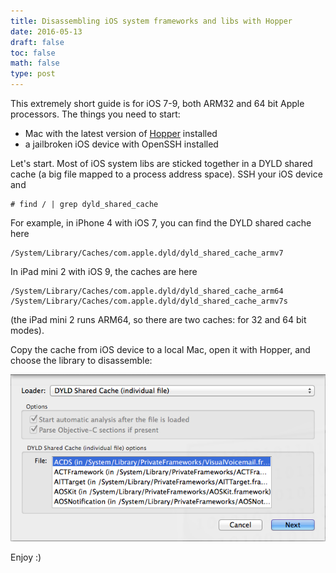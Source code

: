 ```yaml
---
title: Disassembling iOS system frameworks and libs with Hopper
date: 2016-05-13
draft: false
toc: false
math: false
type: post
---
```


This extremely short guide is for iOS 7-9, both ARM32 and 64 bit Apple processors. The things you need to start:

* Mac with the latest version of [Hopper](http://www.hopperapp.com/) installed
* a jailbroken iOS device with OpenSSH installed

Let's start. Most of iOS system libs are sticked together in a DYLD shared cache (a big file mapped to a process address space). SSH your iOS device and 

```
# find / | grep dyld_shared_cache
```

For example, in iPhone 4 with iOS 7, you can find the DYLD shared cache here

```
/System/Library/Caches/com.apple.dyld/dyld_shared_cache_armv7
```

In iPad mini 2 with iOS 9, the caches are here

```
/System/Library/Caches/com.apple.dyld/dyld_shared_cache_arm64
/System/Library/Caches/com.apple.dyld/dyld_shared_cache_armv7s
```

(the iPad mini 2 runs ARM64, so there are two caches: for 32 and 64 bit modes).

Copy the cache from iOS device to a local Mac, open it with Hopper, and choose the library to disassemble:

![](hopper_open_dyld.png)

Enjoy :)